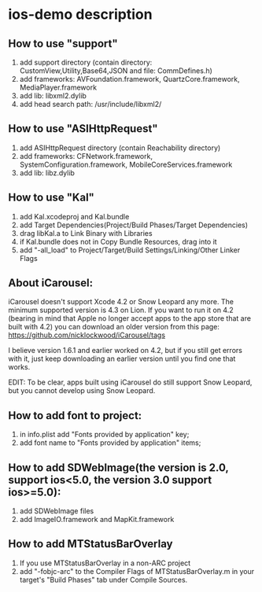 

ios-demo description
====================


How to use "support"
--------------------
1. add support directory (contain directory: CustomView,Utility,Base64,JSON and file: CommDefines.h)
2. add frameworks: AVFoundation.framework, QuartzCore.framework, MediaPlayer.framework
3. add lib: libxml2.dylib
4. add head search path: /usr/include/libxml2/

How to use "ASIHttpRequest"
--------------------
1. add ASIHttpRequest directory (contain Reachability directory)
2. add frameworks: CFNetwork.framework, SystemConfiguration.framework, MobileCoreServices.framework
3. add lib: libz.dylib

How to use "Kal"
--------------------
1. add Kal.xcodeproj and Kal.bundle
2. add Target Dependencies(Project/Build Phases/Target Dependencies)
3. drag libKal.a to Link Binary with Libraries
4. if Kal.bundle does not in Copy Bundle Resources, drag into it
5. add "-all_load" to Project/Target/Build Settings/Linking/Other Linker Flags


About iCarousel:
--------------------
iCarousel doesn't support Xcode 4.2 or Snow Leopard any more. 
The minimum supported version is 4.3 on Lion.
If you want to run it on 4.2 (bearing in mind that Apple no longer accept apps to the app store that are built with 4.2) 
you can download an older version from this page:
https://github.com/nicklockwood/iCarousel/tags

I believe version 1.6.1 and earlier worked on 4.2, 
but if you still get errors with it, just keep downloading an earlier version until you find one that works.

EDIT: To be clear, apps built using iCarousel do still support Snow Leopard, but you cannot develop using Snow Leopard.


How to add font to project:
--------------------
1. in info.plist add "Fonts provided by application" key;
2. add font name to "Fonts provided by application" items;


How to add SDWebImage(the version is 2.0, support ios<5.0, the version 3.0 support ios>=5.0):
--------------------
1. add SDWebImage files
2. add ImageIO.framework and MapKit.framework

How to add MTStatusBarOverlay
--------------------
1. If you use MTStatusBarOverlay in a non-ARC project
2. add "-fobjc-arc" to the Compiler Flags of MTStatusBarOverlay.m in your target's "Build Phases" tab under Compile Sources.

